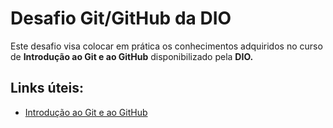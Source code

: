 # Desafio Git/GitHub da DIO

Este desafio visa colocar em prática os conhecimentos adquiridos no curso de **Introdução ao Git e ao GitHub** disponibilizado pela **DIO.**

## Links úteis:
- [Introdução ao Git e ao GitHub](https://web.dio.me/course/introducao-ao-git-e-ao-github/learning/75b9fe49-6ed4-4480-83a7-7e37fc356aa9?back=/track/decola-tech-2a-edicao)
